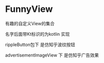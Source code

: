 # FunnyView
有趣的自定义View的集合

名字后面带Kt标识的为kotlin 实现

rippleButton包下 是仿知乎波纹按钮

advertisementImageView 下 是仿知乎广告效果
